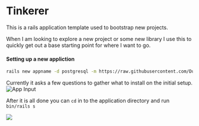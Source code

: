# Tinkerer
This is a rails application template used to bootstrap new projects.

When I am looking to explore a new project or some new library I use this to quickly get out a base starting point for where I want to go.

#### Setting up a new appliction
```bash
rails new appname -d postgresql -m https://raw.githubusercontent.com/DustinFisher/tinkerer/main/template.rb
```

Currently it asks a few questions to gather what to install on the initial setup.
![App Input](https://i.imgur.com/UeCt94C.png)

After it is all done you can `cd` in to the application directory and run `bin/rails s`

![](demo/example.gif)
